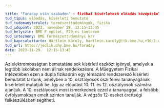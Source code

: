 ```yaml
---

title: "Faraday után szabadon" - fizikai kísérletező előadás középiskolásoknak
tud_tipus: előadás, kísérleti bemutató
tud_tudomanyterulet: természettudományok, fizika
tud_idopont: 2023. november 29. 12:15-13:45
tud_helyszin: BME F épület, F29-es tanterem
tud_intezmeny: BME Természettudományi kar
tud_kapcsolattarto: Härtlein Károly, hartlein.karoly@ttk.bme.hu,+36-1-463-1136
tud_url: http://jedlik.phy.bme.hu/faraday 
date: 2023-11-29.  12:15-13:45
---
```

Az elektromosságtan bemutatása sok kísérleti eszközt igényel, amelyek a legtöbb iskolában nem állnak rendelkezésre. A Műegyetem Fizikai Intézetében ezen a dupla fizikaórán egy témazáró rendszerező kísérleti bemutatót tartunk, amelyben a 10. osztályosok őszi félévi tananyagának kísérleteit mutatjuk be. Így az előadást 10. 11. és 12. osztályosok számára ajánljuk. A 10. osztályosok most ismerkednek ezzel a tananyaggal, a felsőbb évfolyamokban emelt szinten tanulják. A végzős 12-eseket érettségi felkészülésben segítheti.
